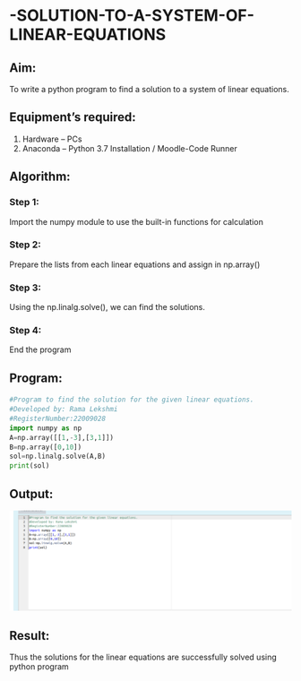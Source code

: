 # -SOLUTION-TO-A-SYSTEM-OF-LINEAR-EQUATIONS
## Aim:
To write a python program to find a solution to a system of linear equations.
## Equipment’s required:
1. 	Hardware – PCs
2. 	Anaconda – Python 3.7 Installation / Moodle-Code Runner
## Algorithm:
### Step 1: 
Import the numpy module to use the built-in functions for calculation
### Step 2: 
Prepare the lists from each linear equations and assign in np.array()
### Step 3: 
Using the np.linalg.solve(), we can find the solutions.
### Step 4: 
End the program
## Program:
```python
#Program to find the solution for the given linear equations.
#Developed by: Rama Lekshmi
#RegisterNumber:22009028
import numpy as np
A=np.array([[1,-3],[3,1]])
B=np.array([0,10])
sol=np.linalg.solve(A,B)
print(sol)
```

## Output:
![output](solution.png)

## Result: 
Thus the solutions for the linear equations are successfully solved using python program

